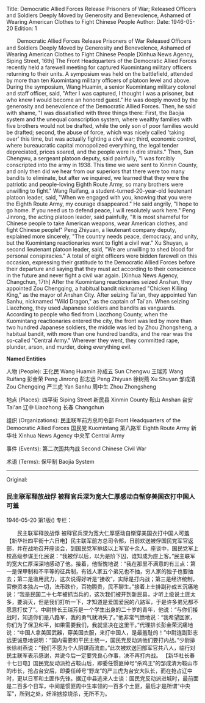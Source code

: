 Title: Democratic Allied Forces Release Prisoners of War; Released Officers and Soldiers Deeply Moved by Generosity and Benevolence, Ashamed of Wearing American Clothes to Fight Chinese People
Author:
Date: 1946-05-20
Edition: 1

　　Democratic Allied Forces Release Prisoners of War
    Released Officers and Soldiers Deeply Moved by Generosity and Benevolence, Ashamed of Wearing American Clothes to Fight Chinese People
    [Xinhua News Agency, Siping Street, 16th] The Front Headquarters of the Democratic Allied Forces recently held a farewell meeting for captured Kuomintang military officers returning to their units. A symposium was held on the battlefield, attended by more than ten Kuomintang military officers of platoon level and above. During the symposium, Wang Huamin, a senior Kuomintang military colonel and staff officer, said, "After I was captured, I thought I was a prisoner, but who knew I would become an honored guest." He was deeply moved by the generosity and benevolence of the Democratic Allied Forces. Then, he said with shame, "I was dissatisfied with three things there: First, the Baojia system and the unequal conscription system, where wealthy families with five brothers would not be drafted, while the only son of poor families would be drafted; second, the abuse of force, which was nicely called 'taking over' this time, but was actually fighting a civil war; third, economic control, where bureaucratic capital monopolized everything, the legal tender depreciated, prices soared, and the people were in dire straits." Then, Sun Chengwu, a sergeant platoon deputy, said painfully, "I was forcibly conscripted into the army in 1938. This time we were sent to Xinmin County, and only then did we hear from our superiors that there were too many bandits to eliminate, but after we inquired, we learned that they were the patriotic and people-loving Eighth Route Army, so many brothers were unwilling to fight." Wang Ruifang, a student-turned-20-year-old lieutenant platoon leader, said, "When we engaged with you, knowing that you were the Eighth Route Army, my courage disappeared." He said angrily, "I hope to go home. If you need us to defend peace, I will resolutely work here." Peng Jinrong, the acting platoon leader, said painfully, "It is most shameful for Chinese people to take American weapons, wear American clothes, and fight Chinese people!" Peng Zhiyuan, a lieutenant company deputy, explained more sincerely, "The country needs peace, democracy, and unity, but the Kuomintang reactionaries want to fight a civil war." Xu Shuyan, a second lieutenant platoon leader, said, "We are unwilling to shed blood for personal conspiracies." A total of eight officers were bidden farewell on this occasion, expressing their gratitude to the Democratic Allied Forces before their departure and saying that they must act according to their conscience in the future and never fight a civil war again.
    [Xinhua News Agency, Changchun, 17th] After the Kuomintang reactionaries seized Anshan, they appointed Zou Chengqing, a habitual bandit nicknamed "Chicken Killing King," as the mayor of Anshan City. After seizing Tai'an, they appointed Yan Sanhu, nicknamed "Wild Dragon," as the captain of Tai'an. When seizing Liaozhong, they used Japanese soldiers and bandits as vanguards. According to people who fled from Liaozhong County, when the Kuomintang reactionaries entered the city, the front was led by more than two hundred Japanese soldiers, the middle was led by Zhou Zhongsheng, a habitual bandit, with more than one hundred bandits, and the rear was the so-called "Central Army." Wherever they went, they committed rape, plunder, arson, and murder, doing everything evil.

**Named Entities**

人物 (People):
王化民  Wang Huamin
孙成五  Sun Chengwu
王瑞芳  Wang Ruifang
彭金荣  Peng Jinrong
彭志远  Peng Zhiyuan
徐树燕  Xu Shuyan
邹成清  Zou Chengqing
严三虎  Yan Sanhu
周中生  Zhou Zhongsheng

地点 (Places):
四平街  Siping Street
新民县  Xinmin County
鞍山  Anshan
台安  Tai'an
辽中  Liaozhong
长春  Changchun

组织 (Organizations):
民主联军前方总司令部  Front Headquarters of the Democratic Allied Forces
国民党  Kuomintang
第八路军  Eighth Route Army
新华社  Xinhua News Agency
中央军  Central Army

事件 (Events):
第二次国共内战  Second Chinese Civil War

术语 (Terms):
保甲制  Baojia System



<hr /> 

Original: 


### 民主联军释放战俘  被释官兵深为宽大仁厚感动自惭穿美国衣打中国人可羞

1946-05-20
第1版()
专栏：

　　民主联军释放战俘
    被释官兵深为宽大仁厚感动自惭穿美国衣打中国人可羞
    【新华社四平街十六日电】民主联军前方总司令部，日前欢送被俘国民党军官返部，并在战地召开座谈会，到国民党军排级以上军官十余人。座谈中，国民党军上校高级参谋王化民说：“我被俘以后，以为是阶下囚，谁知成为座上客。”民主联军的宽大仁厚深深地感动了他。接着，他惭愧地说：“我在那里不满意的有三点：第一是保甲制和不平等的征兵制，有钱人家五个弟兄也不抽，穷人家的独子也要抽去；第二是滥用武力，这次说得好听是“接收”，实际是打内战；第三是经济统制，官僚资本独占一切，法币跌价，百物腾贵，民不聊生。”接着上士排副孙成五沉痛地说：“我是民国二十七年被抓当兵的，这次我们被开到新民县，才听上级说土匪太多，要消灭，但是我们打听一下，才知道是爱国爱民的八路军，于是许多弟兄都不愿意打仗了”。中尉排长王瑞芳是一个学生出身的二十岁的青年，他说：“与你们接战时，知道你们是八路军，我的勇气就消失了。”他非常气愤地说：“我希望回家，你们为了保卫和平，如果需要我们，我就坚决在这里干。”代理排长彭金荣沉痛地说：“中国人拿美国武器，穿美国衣服，来打中国人，是最羞耻的！”中尉连副彭志远更诚恳地说明：“国内需要和平民主统一，国民党反动派他们要打内战。”少尉排长徐树燕说：“我们不愿为个人阴谋而流血。”此次被欢送回部军官共八人，临行对民主联军表示感谢，并说今后一定要凭良心作事，决不再打内战。
    【新华社长春十七日电】国民党反动派抢占鞍山后，即委任惯匪绰号“杀鸡王”的邹成清为鞍山市的市长，抢占台安后，即委任绰号“野龙”的严三虎为台安大队长，而在抢占辽中时，更以日军和土匪作先锋。据辽中县逃来人士谈：国民党反动派进城时，最前面是二百多个日军，中间是惯匪周中生率领的一百多个土匪，最后才是所谓“中央军”，所到之处，奸淫掳掠烧杀，无所不为。
